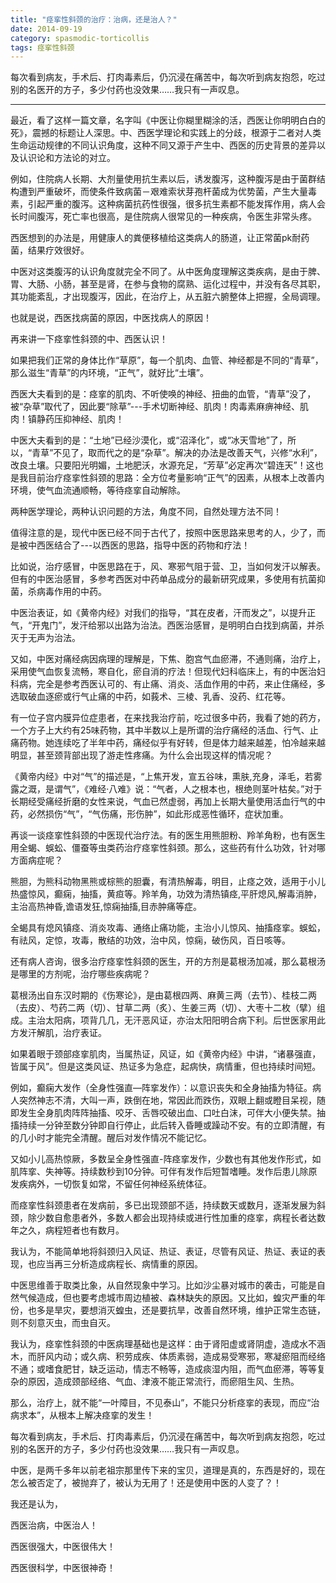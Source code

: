 ```yaml
---
title: "痉挛性斜颈的治疗：治病，还是治人？"
date: 2014-09-19
category: spasmodic-torticollis
tags: 痉挛性斜颈
---
```


每次看到病友，手术后、打肉毒素后，仍沉浸在痛苦中，每次听到病友抱怨，吃过别的名医开的方子，多少付药也没效果……我只有一声叹息。

***

最近，看了这样一篇文章，名字叫《中医让你糊里糊涂的活，西医让你明明白白的死》，震撼的标题让人深思。中、西医学理论和实践上的分歧，根源于二者对人类生命运动规律的不同认识角度，这种不同又源于产生中、西医的历史背景的差异以及认识论和方法论的对立。

例如，住院病人长期、大剂量使用抗生素以后，诱发腹泻，这种腹泻是由于菌群结构遭到严重破坏，而使条件致病菌－艰难索状芽孢杆菌成为优势菌，产生大量毒素，引起严重的腹泻。这种病菌抗药性很强，很多抗生素都不能发挥作用，病人会长时间腹泻，死亡率也很高，是住院病人很常见的一种疾病，令医生非常头疼。

西医想到的办法是，用健康人的粪便移植给这类病人的肠道，让正常菌pk耐药菌，结果疗效很好。

中医对这类腹泻的认识角度就完全不同了。从中医角度理解这类疾病，是由于脾、胃、大肠、小肠，甚至是肾，在参与食物的腐熟、运化过程中，并没有各尽其职，其功能紊乱，才出现腹泻，因此，在治疗上，从五脏六腑整体上把握，全局调理。

也就是说，西医找病菌的原因，中医找病人的原因！

再来讲一下痉挛性斜颈的中、西医认识！

如果把我们正常的身体比作“草原”，每一个肌肉、血管、神经都是不同的“青草”，那么滋生“青草”的内环境，“正气”，就好比“土壤”。

西医大夫看到的是：痉挛的肌肉、不听使唤的神经、扭曲的血管，“青草”没了，被“杂草”取代了，因此要“除草”---手术切断神经、肌肉！肉毒素麻痹神经、肌肉！镇静药压抑神经、肌肉！

中医大夫看到的是：“土地”已经沙漠化，或“沼泽化”，或“冰天雪地”了，所以，“青草”不见了，取而代之的是“杂草”。解决的办法是改善天气，兴修“水利”，改良土壤。只要阳光明媚，土地肥沃，水源充足，“芳草”必定再次“碧连天”！这也是我目前治疗痉挛性斜颈的思路：全方位考量影响“正气”的因素，从根本上改善内环境，使气血流通顺畅，等待痉挛自动解除。

两种医学理论，两种认识问题的方法，角度不同，自然处理方法不同！

值得注意的是，现代中医已经不同于古代了，按照中医思路来思考的人，少了，而是被中西医结合了---以西医的思路，指导中医的药物和疗法！

比如说，治疗感冒，中医思路在于，风、寒邪气阻于营、卫，当如何发汗以解表。但有的中医治感冒，多参考西医对中药单品成分的最新研究成果，多使用有抗菌抑菌，杀病毒作用的中药。

中医治表证，如《黄帝内经》对我们的指导，“其在皮者，汗而发之”，以提升正气，“开鬼门”，发汗给邪以出路为治法。西医治感冒，是明明白白找到病菌，并杀灭于无声为治法。

又如，中医对痛经病因病理的理解是，下焦、胞宫气血瘀滞，不通则痛，治疗上，采用使气血恢复流畅，寒自化，瘀自消的疗法！但现代妇科临床上，有的中医治妇科病，完全是参考西医认可的、有止痛、消炎、活血作用的中药，来止住痛经，多选取破血逐瘀或行气止痛的中药，如莪术、三棱、乳香、没药、红花等。

有一位子宫内膜异位症患者，在来找我治疗前，吃过很多中药，我看了她的药方，一个方子上大约有25味药物，其中半数以上是所谓的治疗痛经的活血、行气、止痛药物。她连续吃了半年中药，痛经似乎有好转，但是体力越来越差，怕冷越来越明显，甚至颈背部出现了游走性疼痛。为什么会出现这样的情况呢？

《黄帝内经》中对“气”的描述是，“上焦开发，宣五谷味，熏肤,充身，泽毛，若雾露之溉，是谓气”，《难经·八难》说：“气者，人之根本也，根绝则茎叶枯矣。”对于长期经受痛经折磨的女性来说，气血已然虚弱，再加上长期大量使用活血行气的中药，必然损伤“气”，“气伤痛，形伤肿”，如此形成恶性循环，症状加重。

再谈一谈痉挛性斜颈的中医现代治疗法。有的医生用熊胆粉、羚羊角粉，也有医生用全蝎、蜈蚣、僵蚕等虫类药治疗痉挛性斜颈。那么，这些药有什么功效，针对哪方面病症呢？

熊胆，为熊科动物黑熊或棕熊的胆囊，有清热解毒，明目，止痉之效，适用于小儿热盛惊风，癫痫，抽搐，黄疸等。羚羊角，功效为清热镇痉,平肝熄风,解毒消肿，主治高热神昏,谵语发狂,惊痫抽搐,目赤肿痛等症。

全蝎具有熄风镇痉、消炎攻毒、通络止痛功能，主治小儿惊风、抽搐痉挛。蜈蚣，有祛风，定惊，攻毒，散结的功效，治中风，惊痫，破伤风，百日咳等。

还有病人咨询，很多治疗痉挛性斜颈的医生，开的方剂是葛根汤加减，那么葛根汤是哪里的方剂呢，治疗哪些疾病呢？

葛根汤出自东汉时期的《伤寒论》，是由葛根四两、麻黄三两（去节）、桂枝二两（去皮）、芍药二两（切）、甘草二两（炙）、生姜三两（切）、大枣十二枚（擘）组成。主治太阳病，项背几几，无汗恶风证，亦治太阳阳明合病下利。后世医家用此方发汗解肌，治疗表证。

如果着眼于颈部痉挛肌肉，当属热证，风证，如《黄帝内经》中讲，“诸暴强直，皆属于风”。但是这类风证、热证多为急症，起病快，病情重，但也持续时间短。

例如，癫痫大发作（全身性强直—阵挛发作）：以意识丧失和全身抽搐为特征。病人突然神志不清，大叫一声，跌倒在地，常因此而跌伤，双眼上翻或瞪目呆视，随即发生全身肌肉阵阵抽搐、咬牙、舌唇咬破出血、口吐白沫，可伴大小便失禁。抽搐持续一分钟至数分钟即自行停止，此后转入昏睡或躁动不安。有的立即清醒，有的几小时才能完全清醒。醒后对发作情况不能记忆。

又如小儿高热惊厥，多数呈全身性强直-阵痉挛发作，少数也有其他发作形式，如肌阵挛、失神等。持续数秒到10分钟。可伴有发作后短暂嗜睡。发作后患儿除原发疾病外，一切恢复如常，不留任何神经系统体征。

而痉挛性斜颈患者在发病前，多已出现颈部不适，持续数天或数月，逐渐发展为斜颈，除少数自愈患者外，多数人都会出现持续或进行性加重的痉挛，病程长者达数年之久，病程短者也有数月。

我认为，不能简单地将斜颈归入风证、热证、表证，尽管有风证、热证、表证的表现，也应当再三分析造成病程长、病情重的原因。

中医思维善于取类比象，从自然现象中学习。比如沙尘暴对城市的袭击，可能是自然气候造成，但也要考虑城市周边植被、森林缺失的原因。又比如，蝗灾严重的年份，也多是旱灾，要想消灭蝗虫，还是要抗旱，改善自然环境，维护正常生态链，则不刻意灭虫，而虫自灭。

我认为，痉挛性斜颈的中医病理基础也是这样：由于肾阳虚或肾阴虚，造成水不涵木，而肝风内动；或久病、积劳成疾、体质素弱，造成易受寒邪，寒凝瘀阻而经络不通；或嗜食肥甘，缺乏运动，情志不畅等，造成痰湿内阻，而气血瘀滞，等等复杂的原因，造成颈部经络、气血、津液不能正常流行，而瘀阻生风、生热。

那么，治疗上，就不能“一叶障目，不见泰山”，不能只分析痉挛的表现，而应“治病求本”，从根本上解决痉挛的发生！

每次看到病友，手术后、打肉毒素后，仍沉浸在痛苦中，每次听到病友抱怨，吃过别的名医开的方子，多少付药也没效果……我只有一声叹息。

中医，是两千多年以前老祖宗那里传下来的宝贝，道理是真的，东西是好的，现在怎么被否定了，被抛弃了，被认为无用了！还是使用中医的人变了？！

我还是认为，

西医治病，中医治人！

西医很强大，中医很伟大！

西医很科学，中医很神奇！

